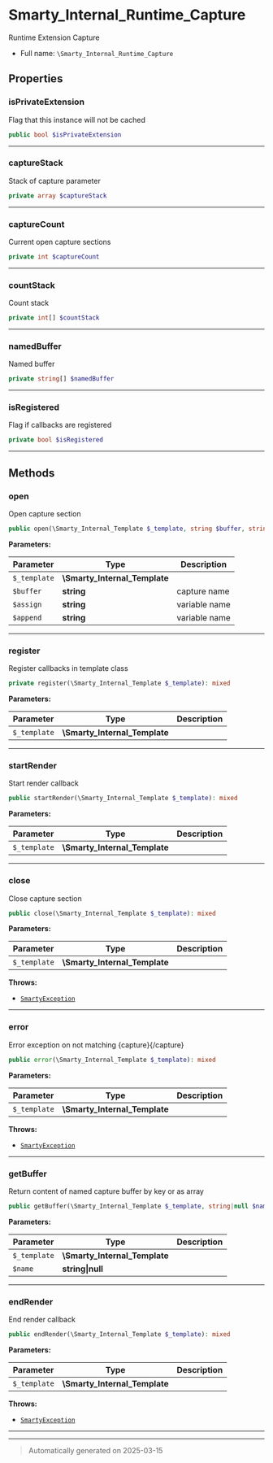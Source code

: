 
# Smarty_Internal_Runtime_Capture

Runtime Extension Capture



* Full name: `\Smarty_Internal_Runtime_Capture`



## Properties


### isPrivateExtension

Flag that this instance  will not be cached

```php
public bool $isPrivateExtension
```






***

### captureStack

Stack of capture parameter

```php
private array $captureStack
```






***

### captureCount

Current open capture sections

```php
private int $captureCount
```






***

### countStack

Count stack

```php
private int[] $countStack
```






***

### namedBuffer

Named buffer

```php
private string[] $namedBuffer
```






***

### isRegistered

Flag if callbacks are registered

```php
private bool $isRegistered
```






***

## Methods


### open

Open capture section

```php
public open(\Smarty_Internal_Template $_template, string $buffer, string $assign, string $append): mixed
```








**Parameters:**

| Parameter | Type | Description |
|-----------|------|-------------|
| `$_template` | **\Smarty_Internal_Template** |  |
| `$buffer` | **string** | capture name |
| `$assign` | **string** | variable name |
| `$append` | **string** | variable name |





***

### register

Register callbacks in template class

```php
private register(\Smarty_Internal_Template $_template): mixed
```








**Parameters:**

| Parameter | Type | Description |
|-----------|------|-------------|
| `$_template` | **\Smarty_Internal_Template** |  |





***

### startRender

Start render callback

```php
public startRender(\Smarty_Internal_Template $_template): mixed
```








**Parameters:**

| Parameter | Type | Description |
|-----------|------|-------------|
| `$_template` | **\Smarty_Internal_Template** |  |





***

### close

Close capture section

```php
public close(\Smarty_Internal_Template $_template): mixed
```








**Parameters:**

| Parameter | Type | Description |
|-----------|------|-------------|
| `$_template` | **\Smarty_Internal_Template** |  |




**Throws:**

- [`SmartyException`](./SmartyException.md)



***

### error

Error exception on not matching {capture}{/capture}

```php
public error(\Smarty_Internal_Template $_template): mixed
```








**Parameters:**

| Parameter | Type | Description |
|-----------|------|-------------|
| `$_template` | **\Smarty_Internal_Template** |  |




**Throws:**

- [`SmartyException`](./SmartyException.md)



***

### getBuffer

Return content of named capture buffer by key or as array

```php
public getBuffer(\Smarty_Internal_Template $_template, string|null $name = null): string|string[]|null
```








**Parameters:**

| Parameter | Type | Description |
|-----------|------|-------------|
| `$_template` | **\Smarty_Internal_Template** |  |
| `$name` | **string&#124;null** |  |





***

### endRender

End render callback

```php
public endRender(\Smarty_Internal_Template $_template): mixed
```








**Parameters:**

| Parameter | Type | Description |
|-----------|------|-------------|
| `$_template` | **\Smarty_Internal_Template** |  |




**Throws:**

- [`SmartyException`](./SmartyException.md)



***


***
> Automatically generated on 2025-03-15
